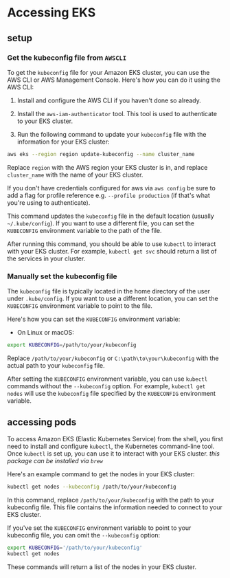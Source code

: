 # Accessing EKS
## setup
### Get the kubeconfig file from `AWSCLI`
To get the `kubeconfig` file for your Amazon EKS cluster, you can use the AWS CLI or AWS Management Console. Here's how you can do it using the AWS CLI:

1. Install and configure the AWS CLI if you haven't done so already.

2. Install the `aws-iam-authenticator` tool. This tool is used to authenticate to your EKS cluster.

3. Run the following command to update your `kubeconfig` file with the information for your EKS cluster:

```bash
aws eks --region region update-kubeconfig --name cluster_name
```

   Replace `region` with the AWS region your EKS cluster is in, and replace `cluster_name` with the name of your EKS cluster.

If you don't have credentials configured for aws via `aws config` be sure to add a flag for profile reference e.g. `--profile production` (if that's what you're using to authenticate).

This command updates the `kubeconfig` file in the default location (usually `~/.kube/config`). If you want to use a different file, you can set the `KUBECONFIG` environment variable to the path of the file.

After running this command, you should be able to use `kubectl` to interact with your EKS cluster. For example, `kubectl get svc` should return a list of the services in your cluster.

### Manually set the kubeconfig file

The `kubeconfig` file is typically located in the home directory of the user under `.kube/config`. If you want to use a different location, you can set the `KUBECONFIG` environment variable to point to the file.

Here's how you can set the `KUBECONFIG` environment variable:

- On Linux or macOS:

```bash
export KUBECONFIG=/path/to/your/kubeconfig
```

Replace `/path/to/your/kubeconfig` or `C:\path\to\your\kubeconfig` with the actual path to your `kubeconfig` file.

After setting the `KUBECONFIG` environment variable, you can use `kubectl` commands without the `--kubeconfig` option. For example, `kubectl get nodes` will use the `kubeconfig` file specified by the `KUBECONFIG` environment variable.
## accessing pods 
To access Amazon EKS (Elastic Kubernetes Service) from the shell, you first need to install and configure `kubectl`, the Kubernetes command-line tool. Once `kubectl` is set up, you can use it to interact with your EKS cluster. *this package can be installed via `brew`*

Here's an example command to get the nodes in your EKS cluster:

```bash
kubectl get nodes --kubeconfig /path/to/your/kubeconfig
```

In this command, replace `/path/to/your/kubeconfig` with the path to your kubeconfig file. This file contains the information needed to connect to your EKS cluster.

If you've set the `KUBECONFIG` environment variable to point to your kubeconfig file, you can omit the `--kubeconfig` option:

```bash
export KUBECONFIG='/path/to/your/kubeconfig'
kubectl get nodes
```

These commands will return a list of the nodes in your EKS cluster.